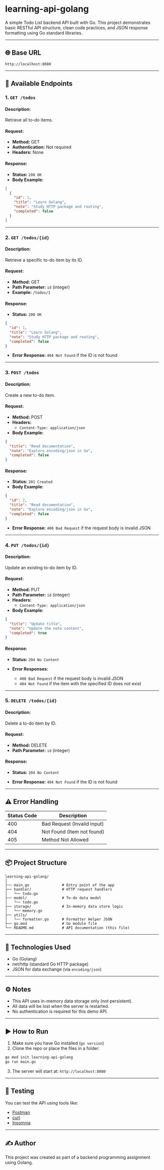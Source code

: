 
# learning-api-golang

A simple Todo List backend API built with Go. This project demonstrates basic RESTful API structure, clean code practices, and JSON response formatting using Go standard libraries.

---

## 🌐 Base URL
```
http://localhost:8080
```

---

## 📌 Available Endpoints

### 1. `GET /todos`
#### Description:
Retrieve all to-do items.

#### Request:
- **Method:** GET  
- **Authentication:** Not required  
- **Headers:** None

#### Response:
- **Status:** `200 OK`  
- **Body Example:**
```json
[
  {
    "id": 1,
    "title": "Learn Golang",
    "note": "Study HTTP package and routing",
    "completed": false
  }
]
```

---

### 2. `GET /todos/{id}`
#### Description:
Retrieve a specific to-do item by its ID.

#### Request:
- **Method:** GET  
- **Path Parameter:** `id` (integer)  
- **Example:** `/todos/1`

#### Response:
- **Status:** `200 OK`  
```json
{
  "id": 1,
  "title": "Learn Golang",
  "note": "Study HTTP package and routing",
  "completed": false
}
```

- **Error Response:** `404 Not Found` if the ID is not found

---

### 3. `POST /todos`
#### Description:
Create a new to-do item.

#### Request:
- **Method:** POST  
- **Headers:**
  - `Content-Type: application/json`  
- **Body Example:**
```json
{
  "title": "Read documentation",
  "note": "Explore encoding/json in Go",
  "completed": false
}
```

#### Response:
- **Status:** `201 Created`  
- **Body Example:**
```json
{
  "id": 2,
  "title": "Read documentation",
  "note": "Explore encoding/json in Go",
  "completed": false
}
```

- **Error Response:** `400 Bad Request` if the request body is invalid JSON

---

### 4. `PUT /todos/{id}`
#### Description:
Update an existing to-do item by ID.

#### Request:
- **Method:** PUT  
- **Path Parameter:** `id` (integer)  
- **Headers:**
  - `Content-Type: application/json`  
- **Body Example:**
```json
{
  "title": "Update title",
  "note": "Update the note content",
  "completed": true
}
```

#### Response:
- **Status:** `204 No Content`

- **Error Responses:**
  - `400 Bad Request` if the request body is invalid JSON  
  - `404 Not Found` if the item with the specified ID does not exist

---

### 5. `DELETE /todos/{id}`
#### Description:
Delete a to-do item by ID.

#### Request:
- **Method:** DELETE  
- **Path Parameter:** `id` (integer)

#### Response:
- **Status:** `204 No Content`

- **Error Response:** `404 Not Found` if the ID is not found

---

## ⚠️ Error Handling

| Status Code | Description                    |
|-------------|--------------------------------|
| 400         | Bad Request (Invalid input)    |
| 404         | Not Found (Item not found)     |
| 405         | Method Not Allowed             |

---

## 📦 Project Structure

```
learning-api-golang/
│
├── main.go               # Entry point of the app
├── handler/              # HTTP request handlers
│   └── todo.go
├── model/                # To-do data model
│   └── todo.go
├── storage/              # In-memory data store logic
│   └── memory.go
├── utils/
│   └── formatter.go      # Formatter Helper JSON
├── go.mod                # Go module file
└── README.md             # API documentation (this file)
```

---

## 🔧 Technologies Used
- Go (Golang)
- net/http (standard Go HTTP package)
- JSON for data exchange (via `encoding/json`)

---

## ⚙️ Notes
- This API uses in-memory data storage only (not persistent).
- All data will be lost when the server is restarted.
- No authentication is required for this demo API.

---

## ▶️ How to Run

1. Make sure you have Go installed (`go version`)
2. Clone the repo or place the files in a folder:
```bash
go mod init learning-api-golang
go run main.go
```
3. The server will start at: `http://localhost:8080`

---

## 🧪 Testing

You can test the API using tools like:
- [Postman](https://www.postman.com/)
- [curl](https://curl.se/)
- [Insomnia](https://insomnia.rest/)

---

## ✍️ Author

This project was created as part of a backend programming assignment using Golang.
